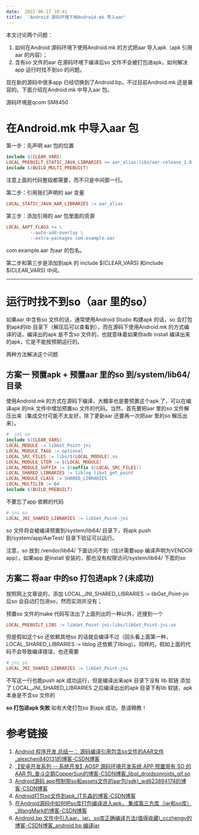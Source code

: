 ```yaml
---
date:  2022-06-17 10:41
title:  'Android 源码环境下用Android.mk 导入aar'
---
```


本文讨论两个问题：
1. 如何在Android 源码环境下使用Android.mk 的方式把aar 导入apk（apk 引用aar 的内容）；
2. 含有so 文件的aar 在源码环境下编译后so 文件不会被打包进apk，如何解决app 运行时找不到so 的问题。

现在新的源码中很多app 已经切换到了Android.bp，不过目前Android.mk 还是兼容的。下面介绍在Android.mk 中导入aar 包。

源码环境是qcom SM8450
# 在Android.mk 中导入aar 包
第一步：先声明 aar 包的位置

```makefile
include $(CLEAR_VARS)
LOCAL_PREBUILT_STATIC_JAVA_LIBRARIES += aar_alias:libs/aar-release_1.0.aar
include $(BUILD_MULTI_PREBUILT)
```
注意上面的代码整段都需要，而不只是中间那一行。

第二步：引用我们声明的 aar 变量

```makefile
LOCAL_STATIC_JAVA_AAR_LIBRARIES := aar_alias
```
第三步：添加引用的 aar 包里面的资源

```makefile
LOCAL_AAPT_FLAGS += \
         --auto-add-overlay \
         --extra-packages com.example.aar
```
com.example.aar 为aar 的包名。

第二步和第三步是添加到apk 的 include \$(CLEAR\_VARS) 和include \$(CLEAR\_VARS) 中间。

---
# 运行时找不到so（aar 里的so）
如果aar 中含有so 文件的话，通常使用Android Studio 构建apk 的话，so 会打包到apk的lib 目录下（解压后可以查看到），而在源码下使用Android.mk 的方式编译的话，编译出的apk 是不含so 文件的，也就意味着如果你adb install 编译出来的apk，它是不能按预期运行的。

两种方法解决这个问题

## 方案一 预置apk + 预置aar 里的so 到/system/lib64/ 目录
使用Android.mk 的方式在源码下编译，大概率也是要预置这个apk 了，可以在编译apk 的mk 文件中增加预置so 文件的代码。当然，首先要把aar 里的so 文件解压出来（集成交付可能不太友好，除了更新aar 还要再一次把aar 里的so 解压出来）。

```makefile
#  jni so
include $(CLEAR_VARS)
LOCAL_MODULE := libGet_Point-jni
LOCAL_MODULE_TAGS := optional
LOCAL_SRC_FILES := libs/$(LOCAL_MODULE).so
LOCAL_MODULE_STEM := $(LOCAL_MODULE)
LOCAL_MODULE_SUFFIX := $(suffix $(LOCAL_SRC_FILES))
LOCAL_SHARED_LIBRARIES := liblog libxt_get_point
LOCAL_MODULE_CLASS := SHARED_LIBRARIES
LOCAL_MULTILIB := 64
include $(BUILD_PREBUILT)
```
不要忘了app 依赖的代码

```makefile
# jni so
LOCAL_JNI_SHARED_LIBRARIES := libGet_Point-jni
```
so 文件将会被编译预置到/system/lib64/ 目录下，将apk push 到/system/app/AarTest/ 目录下验证可以运行。

注意，so 放到 /vendor/lib64/ 下面访问不到（估计需要app 编译声明为VENDOR app），如果app 是install 安装的，那也没有权限访问/system/lib64/ 下面的so

## 方案二 将aar 中的so 打包进apk？(未成功)
按照网上文章说的，添加 LOCAL\_JNI\_SHARED\_LIBRARIES := libGet\_Point-jni 后so 会自动打包进so，然而实测并没有；

预置so 文件的make 代码写法出了上面列出的一种以外，还搜到一个

```makefile
LOCAL_PREBUILT_LIBS := libGet_Point-jni:libs/libGet_Point-jni.so
```
但是假如这个so 还依赖其他so 的话就会编译不过（回头看上面第一种，LOCAL_SHARED_LIBRARIES := liblog 还依赖了liblog）。同样的，假如上面的代码不会导致编译错误，也还需要

```makefile
# jni so
LOCAL_JNI_SHARED_LIBRARIES := libGet_Point-jni
```
不写这一行也能push apk 成功运行，但是编译出来apk 目录下没有 lib 软链
添加了 LOCAL\_JNI\_SHARED\_LIBRARIES 之后编译出出的apk 目录下有lib 软链，apk 本身是不含so 文件的

**so 打包进apk 失败**
如有大佬打包so 到apk 成功，恳请赐教！ 
# 参考链接
1. [Android 程序开发 总结一： 源码编译引用包含so文件的AAR文件\_alexchen840131的博客-CSDN博客](https://blog.csdn.net/alexchen840131/article/details/84928154)
2. [【安卓开发系列 -- 系统开发】AOSP 源码环境开发系统 APP 预置带有 SO 的 AAR 包\_奋斗企鹅CopperSun的博客-CSDN博客\_libpl\_droidsonroids\_gif.so](https://blog.csdn.net/qq_27788177/article/details/103719570)
3. [Android源码 app预制带so和assets文件的aar包(sdk)\_wd623894174的博客-CSDN博客](https://blog.csdn.net/wd229047557/article/details/96141623)
4. [Android打包so文件到apk\_IT先森的博客-CSDN博客](https://blog.csdn.net/tkwxty/article/details/17039145)
5. [在Android源码中如何吧so库打包编译进入apk， 集成第三方库（jar和so库）\_WangMark的博客-CSDN博客](https://blog.csdn.net/petib_wangwei/article/details/72844515)
6. [Android.bp 文件中引入aar、jar、so库正确编译方法(值得收藏)\_cczhengv的博客-CSDN博客\_android.bp 编译jar](https://blog.csdn.net/u012932409/article/details/108119443)